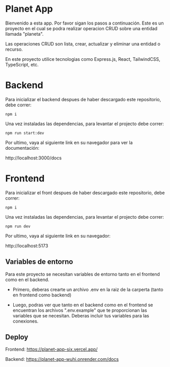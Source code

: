 
# Planet App

Bienvenido a esta app. Por favor sigan los pasos a continuación.
Este es un proyecto en el cual se podra realizar operacion CRUD sobre una entidad llamada "planeta".

Las operaciones CRUD son lista, crear, actualizar y eliminar una entidad o recurso.

En este proyecto utilice tecnologias como Express.js, React, TailwindCSS, TypeScript, etc.

# Backend

Para inicializar el backend despues de haber descargado este repositorio,
debe correr:



```
npm i
```

Una vez instaladas las dependencias, para levantar el projecto debe correr:

```
npm run start:dev
```

Por ultimo, vaya al siguiente link en su navegador para ver la documentación:

http://localhost:3000/docs
##
# Frontend

Para inicializar el front despues de haber descargado este repositorio,
debe correr:

```
npm i
```

Una vez instaladas las dependencias, para levantar el projecto debe correr:

```
npm run dev
```

Por ultimo, vaya al siguiente link en su navegador:

http://localhost:5173

## Variables de entorno

Para este proyecto se necesitan variables de entorno tanto en el frontend como en el backend.

- Primero, deberas crearte un archivo .env en la raiz de la carperta (tanto en frontend como backend)

- Luego, podras ver que tanto en el backend como en el frontend se encuentran los archivos ".env.example" que te proporcionan las variables que se necesitan. Deberas incluir tus variables para las conexiones.


## Deploy

Frontend: https://planet-app-six.vercel.app/

Backend: https://planet-app-wuhi.onrender.com/docs
